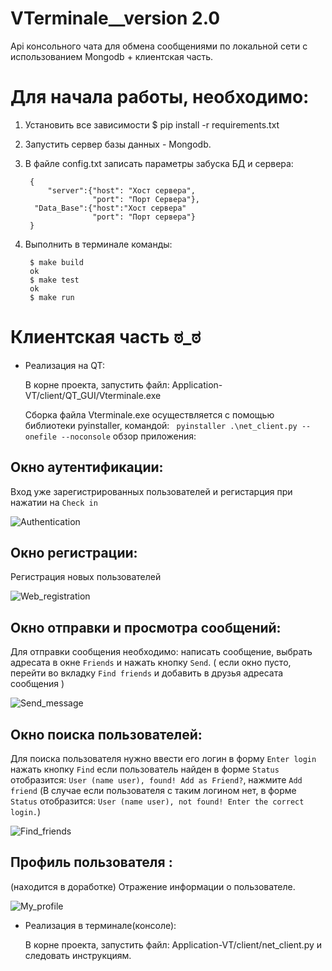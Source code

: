 #  VTerminale__version 2.0 

Api консольного чата для обмена сообщениями по локальной сети с использованием  Mongodb + клиентская часть.

# Для начала работы, необходимо:


1. Установить все зависимости $ pip install -r requirements.txt
2. Запустить сервер базы данных - Mongodb.
3. В файле config.txt записать параметры забуска БД и сервера:

        {
            "server":{"host": "Хост сервера", 
                      "port": "Порт Сервера"}, 
         "Data_Base":{"host":"Хост сервера"
                      "port": "Порт сервера"}
        }


4. Выполнить в терминале команды:
   
        $ make build
        ok
        $ make test
        ok
        $ make run


# Клиентская часть ಠ_ಠ


* Реализация на QT:
  
  В корне проекта, запустить файл: Application-VT/client/QT_GUI/Vterminale.exe

  Сборка файла Vterminale.exe осуществляется с помощью библиотеки pyinstaller, командой: ` pyinstaller .\net_client.py --onefile --noconsole` обзор приложения:

## Окно аутентификации: 
Вход уже зарегистрированных пользователей и регистарция при нажатии на `Check in`

![Authentication](https://github.com/Ovsienko023/VTerminale/blob/master/Application-VT/client/QT_GUI/Screen/authentication.png)

## Окно регистрации: 
Регистрация новых пользователей

![Web_registration](https://github.com/Ovsienko023/VTerminale/blob/master/Application-VT/client/QT_GUI/Screen/web_registration.png)

## Окно отправки и просмотра сообщений: 
Для отправки сообщения необходимо: написать сообщение, выбрать адресата в окне `Friends` и нажать кнопку `Send`. ( если окно пусто, перейти во вкладку `Find friends` и добавить в друзья адресата сообщения )

![Send_message](https://github.com/Ovsienko023/VTerminale/blob/master/Application-VT/client/QT_GUI/Screen/Send_message.png)
  

## Окно поиска пользователей: 
Для поиска пользователя нужно ввести его логин в форму `Enter login` нажать кнопку `Find` если пользователь найден в форме `Status` отобразится: `User (name user), found! Add as Friend?`, нажмите `Add friend`
(В случае если пользователя с таким логином нет, в форме `Status` отобразится: `User (name user), not found! Enter the correct login.`)

![Find_friends](https://github.com/Ovsienko023/VTerminale/blob/master/Application-VT/client/QT_GUI/Screen/Find_friends.png)


## Профиль пользователя : 
(находится в доработке) Отражение информации о пользователе.

![My_profile](https://github.com/Ovsienko023/VTerminale/blob/master/Application-VT/client/QT_GUI/Screen/My_profile.png)
 

* Реализация в терминале(консоле): 
  
  В корне проекта, запустить файл: Application-VT/client/net_client.py и следовать инструкциям.
